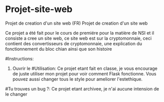 # Projet-site-web
Projet de creation d'un site web
(FR) Projet de creation d'un site web

Ce projet a été fait pour le cours de premiére pour la matière de NSI et il consiste a cree un site web, ce site web est sur la cryptomonnaie, ceci contient des convertisseurs de cryptomonnaie, une explication du fonctionnement du bloc chian ainsi que son histoire


#Instructions:
1. Ouvrir le 
#Utilisation: Ce projet etant fait en classe, je vous encourage de juste utiliser mon projet pour voir comment Flask fonctionne. Vous pouvez aussi changer tous le style pour ameliorer l'estethique.

#Tu trouves un bug ?: Ce projet etant archivee, je n'ai aucune intension de le changer
